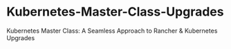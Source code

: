 # Kubernetes-Master-Class-Upgrades
Kubernetes Master Class: A Seamless Approach to Rancher &amp; Kubernetes Upgrades
